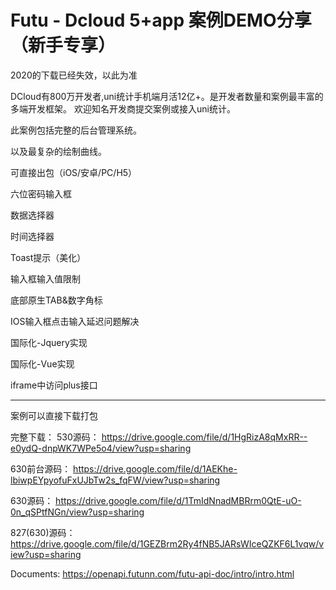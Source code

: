 # Futu - Dcloud 5+app 案例DEMO分享（新手专享）

2020的下载已经失效，以此为准

DCloud有800万开发者,uni统计手机端月活12亿+。是开发者数量和案例最丰富的多端开发框架。 欢迎知名开发商提交案例或接入uni统计。

此案例包括完整的后台管理系统。

以及最复杂的绘制曲线。

可直接出包（iOS/安卓/PC/H5）

六位密码输入框

数据选择器

时间选择器

Toast提示（美化）

输入框输入值限制

底部原生TAB&数字角标

IOS输入框点击输入延迟问题解决

国际化-Jquery实现

国际化-Vue实现

iframe中访问plus接口

-------------------------------

案例可以直接下载打包





完整下载：
530源码：
https://drive.google.com/file/d/1HgRizA8qMxRR--e0ydQ-dnpWK7WPe5o4/view?usp=sharing

630前台源码：
https://drive.google.com/file/d/1AEKhe-lbiwpEYpyofuFxUJbTw2s_fqFW/view?usp=sharing

630源码：
https://drive.google.com/file/d/1TmIdNnadMBRrm0QtE-uO-0n_qSPtfNGn/view?usp=sharing

827(630)源码：
https://drive.google.com/file/d/1GEZBrm2Ry4fNB5JARsWIceQZKF6L1vqw/view?usp=sharing



Documents: https://openapi.futunn.com/futu-api-doc/intro/intro.html
